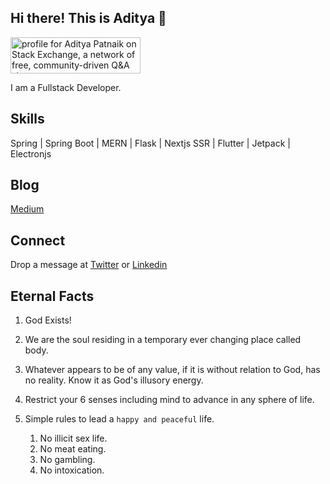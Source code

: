 ## Hi there! This is Aditya 👋

<a href="https://stackexchange.com/users/15309583/aditya-patnaik"><img src="https://stackexchange.com/users/flair/15309583.png" width="208" height="58" alt="profile for Aditya Patnaik on Stack Exchange, a network of free, community-driven Q&amp;A sites" title="profile for Aditya Patnaik on Stack Exchange, a network of free, community-driven Q&amp;A sites" /></a>

I am a Fullstack Developer.

## Skills
Spring | Spring Boot | MERN | Flask | Nextjs SSR | Flutter | Jetpack | Electronjs

## Blog
[Medium](https://medium.com/@adityapatnaik25x)

## Connect
Drop a message at [Twitter](https://twitter.com/mradityapatnaik) or [Linkedin](www.linkedin.com/in/aditya-patnaik)

## Eternal Facts
1. God Exists!
2. We are the soul residing in a temporary ever changing place called body.
3. Whatever appears to be of any value, if it is without relation to God, has no reality. Know it as God's illusory energy.
4. Restrict your 6 senses including mind to advance in any sphere of life.
5. Simple rules to lead a `happy and peaceful` life.

    1. No illicit sex life.
    2. No meat eating.
    3. No gambling.
    4. No intoxication.




<!--
**adityapatnaik/adityapatnaik** is a ✨ _special_ ✨ repository because its `README.md` (this file) appears on your GitHub profile.

Here are some ideas to get you started:

- 🔭 I’m currently working on ...
- 🌱 I’m currently learning ...
- 👯 I’m looking to collaborate on ...
- 🤔 I’m looking for help with ...
- 💬 Ask me about ...
- 📫 How to reach me: ...
- 😄 Pronouns: ...
- ⚡ Fun fact: ...
-->
